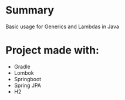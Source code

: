 # Summary
Basic usage for Generics and Lambdas in Java

# Project made with:
* Gradle
* Lombok
* Springboot
* Spring JPA
* H2
